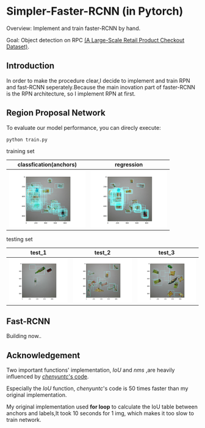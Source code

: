 # Simpler-Faster-RCNN  (in Pytorch)
Overview: Implement and train faster-RCNN by hand.

Goal: Object detection on RPC [(A Large-Scale Retail Product Checkout Dataset)](https://www.kaggle.com/diyer22/introduce-rpc-dataset).

## Introduction
In order to make the procedure clear,I decide to implement and train RPN and fast-RCNN seperately.Because the main inovation part of faster-RCNN is the RPN architecture, so I implement RPN at first.


## Region Proposal Network
To evaluate our model performance, you can direcly execute:
```
python train.py
```
training set

|classfication(anchors) | regression |
|----------|--------|
|<img src="https://github.com/RobinhoodKi/Simpler-Faster-RCNN/blob/master/RPN/result/cls_v.png" width="200">|<img src="https://github.com/RobinhoodKi/Simpler-Faster-RCNN/blob/master/RPN/result/reg_v.png" width="200">|

testing set

|test_1 | test_2 |  test_3|
|----------|--------|------|
|<img src="https://github.com/RobinhoodKi/Simpler-Faster-RCNN/blob/master/RPN/result/t_1.png" width="200">|<img src="https://github.com/RobinhoodKi/Simpler-Faster-RCNN/blob/master/RPN/result/t_2.png" width="200">|<img src="https://github.com/RobinhoodKi/Simpler-Faster-RCNN/blob/master/RPN/result/t_3.png" width="200">|

## Fast-RCNN
Building now..

## Acknowledgement
Two important functions' implementation, *IoU* and *nms* ,are heavily influenced by [*chenyuntc*'s code](https://github.com/chenyuntc/simple-faster-rcnn-pytorch).

Especially the *IoU* function, *chenyuntc*'s code is 50 times faster than my original implementation.

My original implementation used **for loop** to calculate the IoU table between anchors and labels,It took 10 seconds for 1 img, which makes it too slow to train network.
